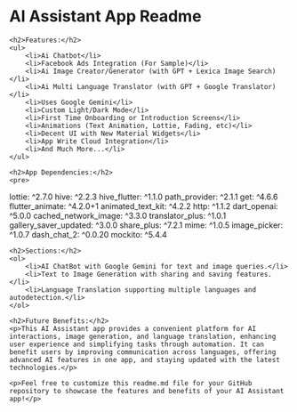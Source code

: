 <!DOCTYPE html>
<html lang="en">

<head>
    <meta charset="UTF-8">
    <meta http-equiv="X-UA-Compatible" content="IE=edge">
    <meta name="viewport" content="width=device-width, initial-scale=1.0">
    <title>AI Assistant App Readme</title>
</head>

<body>
    <h1>AI Assistant App Readme</h1>

    <h2>Features:</h2>
    <ul>
        <li>Ai Chatbot</li>
        <li>Facebook Ads Integration (For Sample)</li>
        <li>Ai Image Creator/Generator (with GPT + Lexica Image Search)</li>
        <li>Ai Multi Language Translator (with GPT + Google Translator)</li>
        <li>Uses Google Gemini</li>
        <li>Custom Light/Dark Mode</li>
        <li>First Time Onboarding or Introduction Screens</li>
        <li>Animations (Text Animation, Lottie, Fading, etc)</li>
        <li>Decent UI with New Material Widgets</li>
        <li>App Write Cloud Integration</li>
        <li>And Much More...</li>
    </ul>

    <h2>App Dependencies:</h2>
    <pre>
lottie: ^2.7.0
hive: ^2.2.3
hive_flutter: ^1.1.0
path_provider: ^2.1.1
get: ^4.6.6
flutter_animate: ^4.2.0+1
animated_text_kit: ^4.2.2
http: ^1.1.2
dart_openai: ^5.0.0
cached_network_image: ^3.3.0
translator_plus: ^1.0.1
gallery_saver_updated: ^3.0.0
share_plus: ^7.2.1
mime: ^1.0.5
image_picker: ^1.0.7
dash_chat_2: ^0.0.20
mockito: ^5.4.4
    </pre>

    <h2>Sections:</h2>
    <ol>
        <li>AI ChatBot with Google Gemini for text and image queries.</li>
        <li>Text to Image Generation with sharing and saving features.</li>
        <li>Language Translation supporting multiple languages and autodetection.</li>
    </ol>

    <h2>Future Benefits:</h2>
    <p>This AI Assistant app provides a convenient platform for AI interactions, image generation, and language translation, enhancing user experience and simplifying tasks through automation. It can benefit users by improving communication across languages, offering advanced AI features in one app, and staying updated with the latest technologies.</p>

    <p>Feel free to customize this readme.md file for your GitHub repository to showcase the features and benefits of your AI Assistant app!</p>
</body>

</html>

